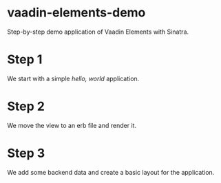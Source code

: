 # vaadin-elements-demo
Step-by-step demo application of Vaadin Elements with Sinatra.

# Step 1
We start with a simple _hello, world_ application.

# Step 2
We move the view to an erb file and render it.

# Step 3
We add some backend data and create a basic layout for the application.